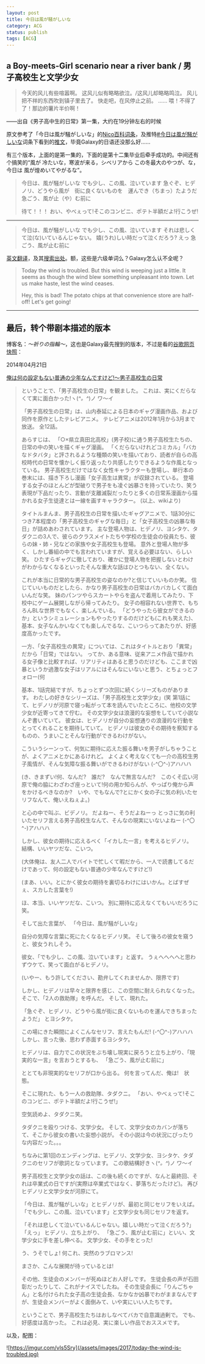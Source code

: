 ```yaml
---
layout: post
title: 今日は風が騒がしいな
category: ACG
status: publish
tags: [ACG]
---
```


## a Boy-meets-Girl scenario near a river bank / 男子高校生と文学少女

> 今天的风儿有些喧嚣啊。
> 这风儿似有略略欲泣。/这风儿却略略鸣泣。
> 风儿把不祥的东西吹到镇子里去了。
> 快走吧，在风停止之前。
> ......
> 喂！不得了了！那边的薯片半价啊！

——出自《男子高中生的日常》第一集，大约在19分钟左右的时候

原文参考了「今日は風が騒がしいな」的[Nico百科词条](http://dic.nicovideo.jp/a/%E4%BB%8A%E6%97%A5%E3%81%AF%E9%A2%A8%E3%81%8C%E9%A8%92%E3%81%8C%E3%81%97%E3%81%84%E3%81%AA)，及推特[#今日は風が騒がしいな](https://twitter.com/search?q=%23%E4%BB%8A%E6%97%A5%E3%81%AF%E9%A2%A8%E3%81%8C%E9%A8%92%E3%81%8C%E3%81%97%E3%81%84%E3%81%AA)词条下看到的[推文](https://twitter.com/chanalum/status/822612263706263554)，毕竟Galaxy的日语还没那么好……

有三个版本，上面的是第一集的，下面的是第十二集毕业后牵手成功的。中间还有个搞笑的“風が 冷たいな，寒波が来る，シベリアから この冬最大のやつが、な，今日は 風が煌めいてやがるな”。

> 今日は、風が騒がしいな
> でも少し、この風、泣いています
> 急ぐぞ、ヒデノリ、どうやら風が　街に良くないものを　運んでき（ちまっ）たようだ
> 急ごう、風が止（や）む前に
> 
> 待て！！！
> おい、やべぇって!そこのコンビニ、ポテト半額だよ!行こうぜ!

---

> 今日は、風が騒がしいな
> でも少し、この風、泣いています
> それは悲しくて泣(な)いているんじゃない。 嬉(うれ)しい時だって泣くだろう?
> えっ
> 急ごう、風が止む前に

[英文翻译](https://watashiwabucho.wordpress.com/2012/12/15/12-days-of-christmas-both-i-and-literature-girl-are-actually-really-lame/#more-1829)，及其[搜索出处](http://dailylivesofhighschoolboys.wikia.com/wiki/Hidenori_Tabata)。额，这些是六级单词么？Galaxy怎么认不全呢？

> Today the wind is troubled.
> But this wind is weeping just a little.
> It seems as though the wind blew something unpleasant into town.
> Let us make haste, lest the wind ceases.
> 
> Hey, this is bad! The potato chips at that convenience store are half-off! Let's get going!

-----

## 最后，转个带剧本描述的版本

博客名：*～祈りの指輪～*，这也是Galaxy最先搜到的版本，不过是看的[谷歌网页快照](http://webcache.googleusercontent.com/search?q=cache:Dyc7m_SUN88J:kandaizumi.seesaa.net/article/395223421.html%3Fseesaa_related%3Dcategory+)：

2014年04月21日

[俺は何の設定もない普通の少年なんですけど!～男子高校生の日常](http://kandaizumi.seesaa.net/article/395223421.html)

> ということで、「男子高校生の日常」を観ました。
> これは、実にくだらなくて実に面白かった!ヽ(*^。^*)ノ ワ～イ
> 
> 「男子高校生の日常」は、山内泰延による日本のギャグ漫画作品、および同作を原作としたテレビアニメ。
> テレビアニメは2012年1月から3月まで放送。
> 全12話。
> 
> あらすじは、
> 「○×県立真田北高校」(男子校)に通う男子高校生たちの、日常の中の笑いを描くギャグ漫画。
> 「くだらないけれどコミカル」「バカなドタバタ」と評されるような種類の笑いを描いており、読者が自らの高校時代の日常を懐かしく振り返ったり共感したりできるような作風となっている。
> 男子高校生だけではなく女性キャラクターも登場し、単行本の巻末には、描き下ろし漫画「女子高生は異常」が収録されている。
> 登場する女子のほとんどが型破りで男子をも凌ぐ凶暴さを持っていたり、笑う表現が下品だったり、言動が支離滅裂だったりと多くの日常系漫画から描かれる女子生徒達とは一線を画すキャラクター。
> (以上、wikiより)
> 
> タイトルまんま、男子高校生の日常を描いたギャグアニメで、1話30分につき7本程度の「男子高校生のギャグな毎日」と「女子高校生の凶暴な毎日」が詰めあわされています。
> 主な登場人物は、ヒデノリ、ヨシタケ、タダクニの3人で、彼らのクラスメイトたちや学校の生徒会の役員たち、彼らの妹・姉・兄などの家族や女子高校生も登場。
> 意外と登場人物が多く、しかし番組の中でも言われていますが、覚える必要はない、らしい笑。
> ひたすらギャグに徹しており、確かに登場人物を把握しないとわけがわからなくなるといったそんな重大な話はひとつもない、全くない。
> 
> これが本当に日常的な男子高校生の姿なのか?と信じていいものか笑。
> 信じていいものだとしたら、かなり男子高校生の日常はバカバカしくて面白いんだな笑。
> 妹のパンツやらスカートやらを盗んで着用してみたり、下校中にゲーム展開しながら帰ってみたり。
> 女子の相容れない世界で、もちろんBLな世界でもなく、楽しんでいる。
> 「どうやったら彼女ができるのか」というシミュレーションもやったりするのだけども(これも笑えた)、基本、女子なんかいなくても楽しんでるな、こいつらってあたりが、好感度高かったです。
> 
> 一方、「女子高校生の異常」については、これはタイトルとおり「異常」だから「日常」ではない。
> ってか、ある意味、従来アニメ作品で描かれる女子像と比較すれば、リアリティはあると思うのだけども、ここまで凶暴というか過激な女子はリアルにはそんなにいないと思う、とちょっとフォロー(何
> 
> 基本、1話完結ですが、ちょっとずつ次回に続くシリーズものがあります。
> わたしの好きなシリーズは、「男子高校生と文学少女」(笑
> 第1話にて、ヒデノリが河原で寝っ転がって本を読んでいたところに、他校の文学少女が近寄ってきて佇む。
> その文学少女は浪漫的な妄想をしていて小説なんぞ書いていて。
> 彼女は、ヒデノリが自分の妄想通りの浪漫的な行動をとってくれることを期待していて。
> ヒデノリは彼女のその期待を察知するものの、うまいことそんな行動ができるわけがない。
> 
> こういうシーンって、何気に期待に応えた振る舞いを男子がしちゃうことが、よくアニメとかにあるけれど。
> よくよく考えなくても一介の高校生男子風情が、そんな気障な振る舞いができるわけがない
> (-^〇^-)アハハハ
> 
> (き、きまずい!何、なんだ?　誰だ?　なんで無言なんだ?　このくそ広い河原で俺の脇にわざわざ座っといて!何の用か知らんが、やっぱり俺から声をかけるべきなのか?　いや、でもなんで?とにかく女の子に気の利いたセリフなんて、俺いえねぇよ。)
> 
> と心の中で叫ぶ、ビデノリ。
> だよねー、そうだよねーっ
> とっさに気の利いたセリフ言える男子高校生なんて、そんなの現実にいないよねー
> (-^〇^-)アハハハ
> 
> しかし、彼女の期待に応えるべく「イカした一言」を考えるヒデノリ。
> 結構、いいヤツだな、こいつ。
> 
> (大体俺は、友人二人でバイトで忙しくて暇だから、一人で読書してるだけであって、何の設定もない普通の少年なんですけど!)
> 
> (まあ、いい。とにかく彼女の期待を裏切るわけにはいかん。とばすぜぇ、スカした言葉を!)
> 
> ほ、本当、いいヤツだな、こいつ。
> 別に期待に応えなくてもいいだろうに笑。
> 
> そして出た言葉が、
> 「今日は、風が騒がしいな」
> 
> 自分の気障な言葉に死にたくなるヒデノリ笑。
> そして後ろの彼女を窺うと、彼女うれしそう。
> 
> 彼女、「でも少し、この風、泣いています」と返す。
> うぇへへへへと思わずウケて、笑って面白がるヒデノリ。
> 
> (いやー、もう許してください、勘弁してくれませんか、限界です)
> 
> しかし、ヒデノリは早々と限界を感じ、この空間に耐えられなくなった。
> そこで、「2人の救助隊」を呼んだ。
> そして、現れた。
> 
> 「急ぐぞ、ヒデノリ、どうやら風が街に良くないものを運んできちまったようだ」
> とヨシタケ。
> 
> この場にきた瞬間によくこんなセリフ、言えたもんだ!
> (-^〇^-)アハハハ
> しかし、言った後、思わず赤面するヨシタケ。
> 
> ヒデノリは、自力でこの状況をぶち壊し現実に戻ろうと立ち上がり、「現実的な一言」を言おうとするも、
> 「急ごう、風が止む前に」
> 
> ととても非現実的なセリフが口から出る。
> 何を言ってんだ、俺は!　状態。
> 
> そこに現れた、もう一人の救助隊、タダクニ。
> 「おい、やべぇって!そこのコンビニ、ポテト半額だよ!行こうぜ!」
> 
> 空気読めよ、タダクニ笑。
> 
> タダクニを殴りつける、文学少女。
> そして、文学少女のカバンが落ちて、そこから彼女の書いた妄想小説が。
> その小説は今の状況にぴったりな内容だった。。。
> 
> ちなみに第1回のエンディングは、ヒデノリ、文学少女、ヨシタケ、タダクニのセリフが歌詞となっています。
> この歌結構好きヽ(*^。^*)ノ ワ～イ
> 
> 男子高校生と文学少女の話は、この後も続くのですが、なんと最終回、それは卒業式の日ですが(実際は卒業式ではなく、夢落ちだったけど)。
> 再びヒデノリと文学少女が河原にて。
> 
> 「今日は、風が騒がしいな」とヒデノリが、最初と同じセリフをいえば。
> 「でも少し、この風、泣いています」と文学少女も同じセリフを返す。
> 
> 「それは悲しくて泣いているんじゃない。嬉しい時だって泣くだろう?」
> 「えっ」
> ヒデノリ、立ち上がり、
> 「急ごう、風が止む前に」といい、文学少女に手を差し伸べる。
> 文学少女、その手をとった!
> 
> う、うそでしょ!
> 何これ、突然のラブロマンス!
> 
> まさか、こんな展開が待っているとは!
> 
> その他、生徒会のメンバーが死ぬほどお人好しです。
> 生徒会長の声が石田彰だったりして、これがナイスでしたね。
> その生徒会長に「りんごちゃん」と名付けられた女子高の生徒会長、なかなか凶暴でわがままなんですが、生徒会メンバーがよく面倒みて、いや実にいい人たちです。
> 
> ということで、男子高校生たちはおしなべてバカで自意識過剰で。
> でも、好感度は高かった。
> これは必見、実に楽しい作品でおススメです。

以及，配图：

![https://imgur.com/vIs5Sry](/assets/images/2017/today-the-wind-is-troubled.jpg)
